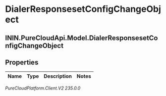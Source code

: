 # DialerResponsesetConfigChangeObject

## ININ.PureCloudApi.Model.DialerResponsesetConfigChangeObject

## Properties

|Name | Type | Description | Notes|
|------------ | ------------- | ------------- | -------------|



_PureCloudPlatform.Client.V2 235.0.0_
